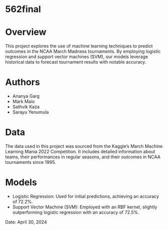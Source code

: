 # 562final

# Overview
This project explores the use of machine learning techniques to predict outcomes in the NCAA March Madness tournaments. By employing logistic regression and support vector machines (SVM), our models leverage historical data to forecast tournament results with notable accuracy. 

# Authors
- Ananya Garg
- Mark Maio
- Sathvik Kaza
- Sarayu Yenumula

# Data
The data used in this project was sourced from the Kaggle’s March Machine Learning Mania 2022 Competition. It includes detailed information about teams, their performances in regular seasons, and their outcomes in NCAA tournaments since 1995.

# Models
- Logistic Regression: Used for initial predictions, achieving an accuracy of 72.2%.
- Support Vector Machine (SVM): Employed with an RBF kernel, slightly outperforming logistic regression with an accuracy of 72.5%.

Date: April 30, 2024

